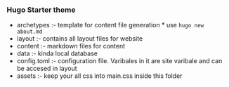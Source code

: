 ### Hugo Starter theme
  - archetypes :- template for content file generation
                * use `hugo new about.md`
  - layout :- contains all layout files for website
  - content :- markdown files for content
  - data :- kinda local database
  - config.toml :- configuration file. Varibales in it are site varibale and can be accesed in layout 
  - assets :- keep your all css into main.css inside this folder
             
